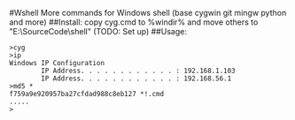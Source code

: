 #Wshell
More commands for Windows shell (base cygwin git mingw python and more)
##Install:
copy cyg.cmd to %windir%
and move others to "E:\SourceCode\shell\" (TODO: Set up)
##Usage:
```
>cyg
>ip
Windows IP Configuration
        IP Address. . . . . . . . . . . . : 192.168.1.103
        IP Address. . . . . . . . . . . . : 192.168.56.1
>md5 *
f759a9e920957ba27cfdad988c8eb127 *!.cmd
.....
>
```
